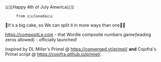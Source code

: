 🇺🇸Happy 4th of July America🇺🇸

         from 🇨🇦Canada🇨🇦
                
🎵It's a big cake, so We can split it in more ways than one🎂🎵

https://compositLe.com - that Wordle composite numbers game(leading zeros allowed) - officially launched!

Inspired by DL Miller's Primel @ https://converged.yt/primel/ <b>and</b> Cojofra's Primel script @ https://cojofra.github.io/primel/.


